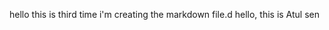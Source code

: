 hello this is third time i'm creating the markdown file.d
hello, this is Atul sen





















